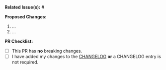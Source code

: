 **Related Issue(s):** #


**Proposed Changes:**

1. ...
2. ...

**PR Checklist:**

- [ ] This PR has **no** breaking changes.
- [ ] I have added my changes to the [CHANGELOG](https://github.com/vecorel/specification/blob/dev/CHANGELOG.md)
  **or** a CHANGELOG entry is not required.
